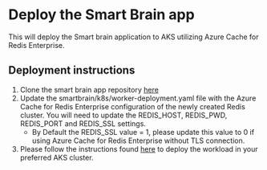 # Deploy the Smart Brain app

This will deploy the Smart brain application to AKS utilizing Azure Cache for Redis Enterprise.

## Deployment instructions

1. Clone the smart brain app repository [here](https://github.com/mosabami/smartbrain)
2. Update the smartbrain/k8s/worker-deployment.yaml file  with the Azure Cache for Redis Enterprise configuration of the newly created Redis cluster. You will need to update the REDIS_HOST, REDIS_PWD, REDIS_PORT and REDIS_SSL settings.
    - By Default the REDIS_SSL value = 1, please update this value to 0 if using Azure Cache for Redis Enterprise without TLS connection.
3. Please follow the instructions found [here](https://github.com/mosabami/smartbrain/blob/main/smartbrain/README.md)
to deploy the workload in your preferred AKS cluster.
